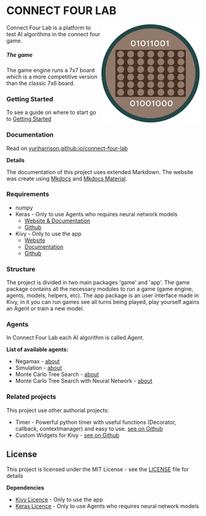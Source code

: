 # CONNECT FOUR LAB

<img align="right" height="256" src="https://raw.githubusercontent.com/yuriharrison/connect-four-lab/master/connectFourLab/app/images/home/logo.png"/>

Connect Four Lab is a platform to test AI algorithms in the connect four game.

##### The game

The game engine runs a 7x7 board which is a more competitive version than the classic 7x6 board.

### Getting Started

To see a guide on where to start go to [Getting Started](https://yuriharrison.github.io/connect-four-lab/gettingStarted/)

### Documentation

Read on [yuriharrison.github.io/connect-four-lab](https://yuriharrison.github.io/connect-four-lab/)

__Details__

The documentation of this project uses extended Markdown. The website was create using [Mkdocs](https://www.mkdocs.org/) and [Mkdocs Material](https://github.com/squidfunk/mkdocs-material).

### Requirements

- numpy
- Keras - Only to use Agents who requires neural network models
    - [Website & Documentation](https://keras.io/)
    - [Github](https://github.com/keras-team/keras)
- Kivy - Only to use the app
    - [Website](https://kivy.org/)
    - [Documentation](https://kivy.org/docs/)
    - [Github](https://github.com/kivy/kivy)

### Structure

The project is divided in two main packages 'game' and 'app'. The game package contains all the necessary modules to run a game (game engine, agents, models, helpers, etc). The app package is an user interface made in Kivy, in it you can run games see all turns being played, play yourself agains an Agent or train a new model.

### Agents

In Connect Four Lab each AI algorithm is called Agent.

__List of available agents:__

- Negamax - [about](https://yuriharrison.github.io/connect-four-lab/Agents/agents/#agentnegamax)
- Simulation - [about](https://yuriharrison.github.io/connect-four-lab/Agents/agents/#agentsimulation)
- Monte Carlo Tree Search - [about](https://yuriharrison.github.io/connect-four-lab/Agents/agents/#agentmontecarlo)
- Monte Carlo Tree Search with Neural Network - [about](https://yuriharrison.github.io/connect-four-lab/Agents/agents/#agentmctsnn)


### Related projects

This project use other authorial projects:

- Timer - Powerful python timer with useful functions (Decorator, callback, contextmanager) and easy to use. [see on Github](https://github.com/yuriharrison/timer)
- Custom Widgets for Kivy - [see on Github](https://github.com/yuriharrison/custom-widgets)


## License

This project is licensed under the MIT License - see the [LICENSE](LICENSE) file for details

__Dependencies__

- [Kivy Licence](https://github.com/kivy/kivy/blob/master/LICENSE) - Only to use the app
- [Keras Licence](https://github.com/keras-team/keras/blob/master/LICENSE) - Only to use Agents who requires neural network models
